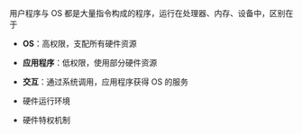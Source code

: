 
用户程序与 OS 都是大量指令构成的程序，运行在处理器、内存、设备中，区别在于

- **OS**：高权限，支配所有硬件资源
- **应用程序**：低权限，使用部分硬件资源
- **交互**：通过系统调用，应用程序获得 OS 的服务

- 硬件运行环境
- 硬件特权机制